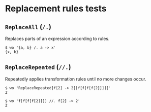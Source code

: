# Replacement rules tests

## `ReplaceAll` (`/.`)

Replaces parts of an expression according to rules.

```todo
$ wo '{a, b} /. a -> x'
{x, b}
```


## `ReplaceRepeated` (`//.`)

Repeatedly applies transformation rules until no more changes occur.

```todo
$ wo 'ReplaceRepeated[f[2] -> 2][f[f[f[f[2]]]]]'
2
```

```todo
$ wo 'f[f[f[f[2]]]] //. f[2] -> 2'
2
```
